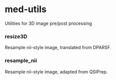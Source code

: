 # med-utils
Utilities for 3D image pre/post processing

### resize3D
Resample nii-style image, translated from DPARSF.
### resample_nii
Resample nii-style image, adapted from QSIPrep.
  
